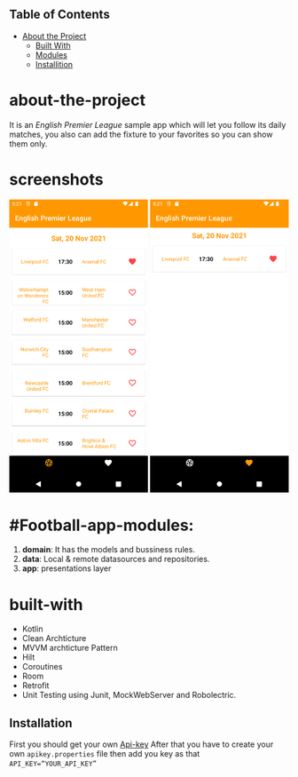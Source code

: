 
## Table of Contents

* [About the Project](#about-the-project)
  * [Built With](#built-with)
  * [Modules](#Football-app-modules)
  * [Installition](#installation)

# about-the-project
It is an *English Premier League* sample app which will let you follow its daily matches, you also can add the fixture to your favorites so you can show them only.

# screenshots
<p align="center">
  <img src="https://github.com/sohafawzy/FootballAppTask/blob/master/Screenshot_1636691573.png" width="250">
  <img src="https://github.com/sohafawzy/FootballAppTask/blob/master/Screenshot_1636691577.png" width="250">
</p>

# #Football-app-modules:
1. **domain**: It has the models and bussiness rules.
2. **data**: Local & remote datasources and repositories.
3. **app**: presentations layer

# built-with
* Kotlin
* Clean Archticture
* MVVM archticture Pattern
* Hilt
* Coroutines
* Room
* Retrofit
* Unit Testing using Junit, MockWebServer and Robolectric.

## Installation
First you should get your own [Api-key](https://www.football-data.org/client/register)
After that you have to create your own ```apikey.properties```  file then add you key as that  ```API_KEY=“YOUR_API_KEY” ```
